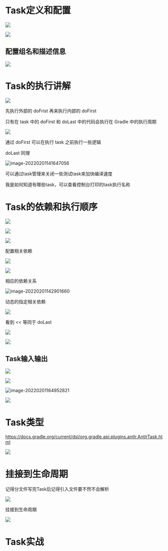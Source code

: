 # Task定义和配置

![](image/image-20220131175513863.png)

![](image/image-20220131175924721.png)

## 配置组名和描述信息

![](image/image-20220201135909027.png)

# Task的执行讲解

![](image/image-20220201140724981.png)

先执行外部的 doFrist 再来执行内部的 doFirst 

只有在 task 中的 doFirst 和 doLast 中的代码会执行在 Gradle 中的执行周期

![](image/image-20220201140750506.png)

通过 doFirst 可以在执行 task 之前执行一些逻辑

doLast 同理

![image-20220201141647056](image/image-20220201141647056.png)

可以通过task管理来关闭一些测试task来加快编译速度

我是如何知道有哪些task，可以查看控制台打印的task执行名称

# Task的依赖和执行顺序

![](image/image-20220201142408877.png)

![](image/image-20220201142532233.png)

![](image/image-20220201142553893.png)

配置相关依赖

![](image/image-20220201142636854.png)

![](image/image-20220201142802301.png)

相应的依赖关系

![image-20220201142901660](image/image-20220201142901660.png)

动态的指定相关依赖

![](image/image-20220201143058781.png)

看到 << 等同于 doLast

![](image/image-20220201165051288.png)

![](image/image-20220201165030320.png)

## Task输入输出

![](image/image-20220201160704963.png)

![](image/image-20220201164726426.png)

![image-20220201164952821](image/image-20220201164952821.png)

![](image/image-20220201202322510.png)

# Task类型

https://docs.gradle.org/current/dsl/org.gradle.api.plugins.antlr.AntlrTask.html

![](image/image-20220201212759039.png)

# 挂接到生命周期

记得分文件写完Task后记得引入文件要不然不会解析

![](image/image-20220201211628605.png)

挂接到生命周期

![](image/image-20220201204253247.png)



# Task实战

 